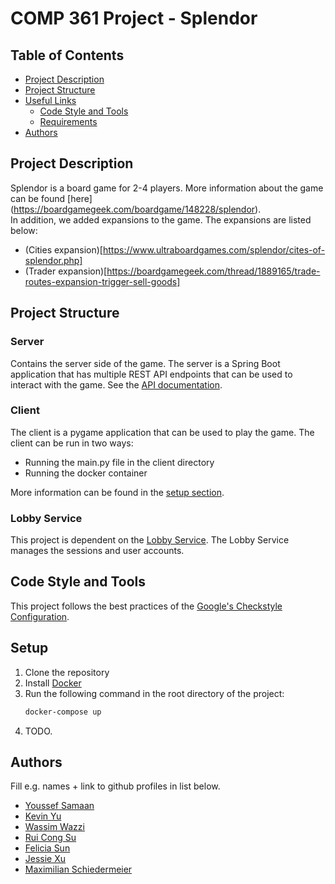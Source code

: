 # COMP 361 Project - Splendor

## Table of Contents

 * [Project Description](#project-description)
 * [Project Structure](#project-structure)
 * [Useful Links](#useful-links)
    * [Code Style and Tools](#code-style-and-tools)
    * [Requirements](#requirements)
 * [Authors](#authors)

## Project Description
Splendor is a board game for 2-4 players. More information about the game can be found [here]
(https://boardgamegeek.com/boardgame/148228/splendor). <br>
In addition, we added expansions to the game. The expansions are listed below:
* (Cities expansion)[https://www.ultraboardgames.com/splendor/cites-of-splendor.php]
* (Trader expansion)[https://boardgamegeek.com/thread/1889165/trade-routes-expansion-trigger-sell-goods]

## Project Structure

### Server

Contains the server side of the game. The server is a Spring Boot application that has multiple 
REST API endpoints that can be used to interact with the game.
See the [API documentation](docs/rest_interface_description.pdf).

### Client
The client is a pygame application that can be used to play the game. The client can be run in 
two ways:
* Running the main.py file in the client directory
* Running the docker container

More information can be found in the [setup section](##Setup).

### Lobby Service
This project is dependent on the [Lobby Service](https://github.com/m5c/BoardGamePlatform).
The Lobby Service manages the sessions and user accounts.


## Code Style and Tools

This project follows the best practices of the [Google's Checkstyle Configuration](https://raw.githubusercontent.com/checkstyle/checkstyle/master/src/main/resources/google_checks.xml).

## Setup

1. Clone the repository
2. Install [Docker](https://docs.docker.com/install/)
3. Run the following command in the root directory of the project:
    ```bash
    docker-compose up
    ```
4. TODO.


## Authors

Fill e.g. names + link to github profiles in list below.

 * [Youssef Samaan](https://github.com/YoussefSamaan2)
 * [Kevin Yu](https://github.com/iveykun)
 * [Wassim Wazzi](https://github.com/wassimwazzi)
 * [Rui Cong Su](https://github.com/a-lil-birb)
 * [Felicia Sun](https://github.com/Felicia-Sun)
 * [Jessie Xu](https://github.com/XiaoyuJessieXu1)
 * [Maximilian Schiedermeier](https://github.com/m5c)
 


